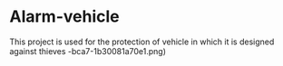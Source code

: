 # Alarm-vehicle
This project is used for the protection of vehicle in which it is designed against thieves
-bca7-1b30081a70e1.png)
